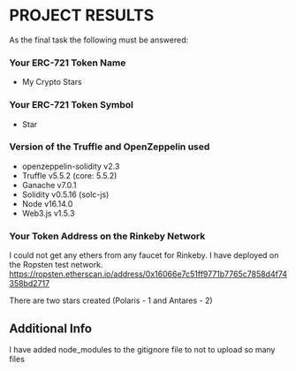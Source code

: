 # PROJECT RESULTS
As the final task the following must be answered:

### Your ERC-721 Token Name
  - My Crypto Stars
### Your ERC-721 Token Symbol
  - Star
### Version of the Truffle and OpenZeppelin used 

  - openzeppelin-solidity v2.3
  - Truffle v5.5.2 (core: 5.5.2)
  - Ganache v7.0.1
  - Solidity v0.5.16 (solc-js)
  - Node v16.14.0
  - Web3.js v1.5.3

### Your Token Address on the Rinkeby Network

I could not get any ethers from any faucet for Rinkeby. I have deployed on the Ropsten test network. 
https://ropsten.etherscan.io/address/0x16066e7c51ff9771b7765c7858d4f74358bd2717

There are two stars created (Polaris - 1 and Antares - 2)

## Additional Info
I have added node_modules to the gitignore file to not to upload so many files